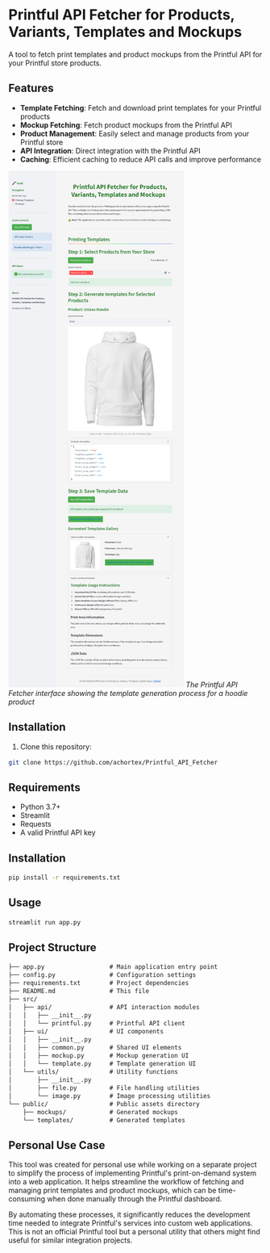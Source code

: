 # Printful API Fetcher for Products, Variants, Templates and Mockups

A tool to fetch print templates and product mockups from the Printful API for your Printful store products.

## Features

- **Template Fetching**: Fetch and download print templates for your Printful products
- **Mockup Fetching**: Fetch product mockups from the Printful API
- **Product Management**: Easily select and manage products from your Printful store
- **API Integration**: Direct integration with the Printful API
- **Caching**: Efficient caching to reduce API calls and improve performance

![Printful API Fetcher Interface](Preview.png)
*The Printful API Fetcher interface showing the template generation process for a hoodie product*

## Installation

1. Clone this repository:
```bash
git clone https://github.com/achortex/Printful_API_Fetcher
```

## Requirements

- Python 3.7+
- Streamlit
- Requests
- A valid Printful API key

## Installation

```bash
pip install -r requirements.txt
```

## Usage

```bash
streamlit run app.py
```

## Project Structure

```
├── app.py                  # Main application entry point
├── config.py               # Configuration settings
├── requirements.txt        # Project dependencies
├── README.md               # This file
├── src/
│   ├── api/                # API interaction modules
│   │   ├── __init__.py
│   │   └── printful.py     # Printful API client
│   ├── ui/                 # UI components
│   │   ├── __init__.py
│   │   ├── common.py       # Shared UI elements
│   │   ├── mockup.py       # Mockup generation UI
│   │   └── template.py     # Template generation UI
│   └── utils/              # Utility functions
│       ├── __init__.py
│       ├── file.py         # File handling utilities
│       └── image.py        # Image processing utilities
└── public/                 # Public assets directory
    ├── mockups/            # Generated mockups
    └── templates/          # Generated templates
```

## Personal Use Case

This tool was created for personal use while working on a separate project to simplify the process of implementing Printful's print-on-demand system into a web application. It helps streamline the workflow of fetching and managing print templates and product mockups, which can be time-consuming when done manually through the Printful dashboard.

By automating these processes, it significantly reduces the development time needed to integrate Printful's services into custom web applications. This is not an official Printful tool but a personal utility that others might find useful for similar integration projects.
